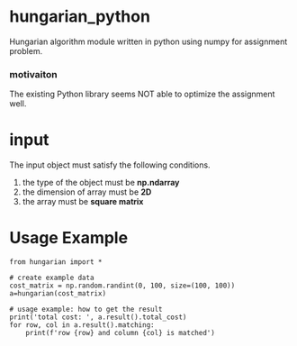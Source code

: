 # hungarian_python
Hungarian algorithm module written in python using numpy for assignment problem.

### motivaiton
The existing Python library seems NOT able to optimize the assignment well.


# input
The input object must satisfy the following conditions.
1. the type of the object must be **np.ndarray**
2. the dimension of array must be **2D**
3. the array must be **square matrix**

# Usage Example
```pyton
from hungarian import *

# create example data
cost_matrix = np.random.randint(0, 100, size=(100, 100)) 
a=hungarian(cost_matrix)

# usage example: how to get the result
print('total cost: ', a.result().total_cost)
for row, col in a.result().matching:
    print(f'row {row} and column {col} is matched')
```
